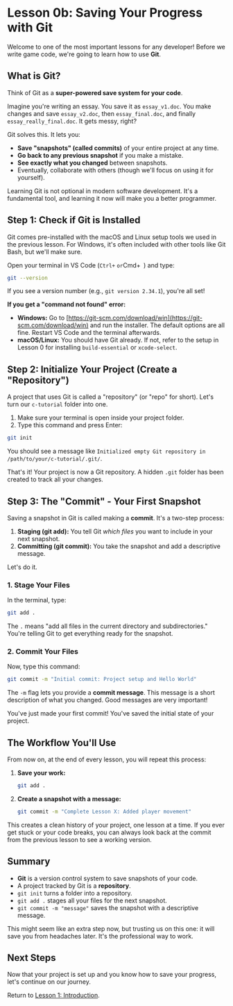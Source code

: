 # Lesson 0b: Saving Your Progress with Git

Welcome to one of the most important lessons for any developer! Before we write game code, we're going to learn how to use **Git**.

## What is Git?

Think of Git as a **super-powered save system for your code**.

Imagine you're writing an essay. You save it as `essay_v1.doc`. You make changes and save `essay_v2.doc`, then `essay_final.doc`, and finally `essay_really_final.doc`. It gets messy, right?

Git solves this. It lets you:
- **Save "snapshots" (called commits)** of your entire project at any time.
- **Go back to any previous snapshot** if you make a mistake.
- **See exactly what you changed** between snapshots.
- Eventually, collaborate with others (though we'll focus on using it for yourself).

Learning Git is not optional in modern software development. It's a fundamental tool, and learning it now will make you a better programmer.

## Step 1: Check if Git is Installed

Git comes pre-installed with the macOS and Linux setup tools we used in the previous lesson. For Windows, it's often included with other tools like Git Bash, but we'll make sure.

Open your terminal in VS Code (`Ctrl+` ` or `Cmd+` `) and type:
```bash
git --version
```
If you see a version number (e.g., `git version 2.34.1`), you're all set!

**If you get a "command not found" error:**
- **Windows:** Go to [https://git-scm.com/download/win](https://git-scm.com/download/win) and run the installer. The default options are all fine. Restart VS Code and the terminal afterwards.
- **macOS/Linux:** You should have Git already. If not, refer to the setup in Lesson 0 for installing `build-essential` or `xcode-select`.

## Step 2: Initialize Your Project (Create a "Repository")

A project that uses Git is called a "repository" (or "repo" for short). Let's turn our `c-tutorial` folder into one.

1.  Make sure your terminal is open inside your project folder.
2.  Type this command and press Enter:

```bash
git init
```

You should see a message like `Initialized empty Git repository in /path/to/your/c-tutorial/.git/`.

That's it! Your project is now a Git repository. A hidden `.git` folder has been created to track all your changes.

## Step 3: The "Commit" - Your First Snapshot

Saving a snapshot in Git is called making a **commit**. It's a two-step process:

1.  **Staging (git add):** You tell Git *which files* you want to include in your next snapshot.
2.  **Committing (git commit):** You take the snapshot and add a descriptive message.

Let's do it.

### 1. Stage Your Files

In the terminal, type:
```bash
git add .
```
The `.` means "add all files in the current directory and subdirectories." You're telling Git to get everything ready for the snapshot.

### 2. Commit Your Files

Now, type this command:
```bash
git commit -m "Initial commit: Project setup and Hello World"
```
The `-m` flag lets you provide a **commit message**. This message is a short description of what you changed. Good messages are very important!

You've just made your first commit! You've saved the initial state of your project.

## The Workflow You'll Use

From now on, at the end of every lesson, you will repeat this process:
1.  **Save your work:**
    ```bash
    git add .
    ```
2.  **Create a snapshot with a message:**
    ```bash
    git commit -m "Complete Lesson X: Added player movement"
    ```

This creates a clean history of your project, one lesson at a time. If you ever get stuck or your code breaks, you can always look back at the commit from the previous lesson to see a working version.

## Summary

- **Git** is a version control system to save snapshots of your code.
- A project tracked by Git is a **repository**.
- `git init` turns a folder into a repository.
- `git add .` stages all your files for the next snapshot.
- `git commit -m "message"` saves the snapshot with a descriptive message.

This might seem like an extra step now, but trusting us on this one: it will save you from headaches later. It's the professional way to work.

## Next Steps

Now that your project is set up and you know how to save your progress, let's continue on our journey.

Return to [Lesson 1: Introduction](01-introduction.md). 
